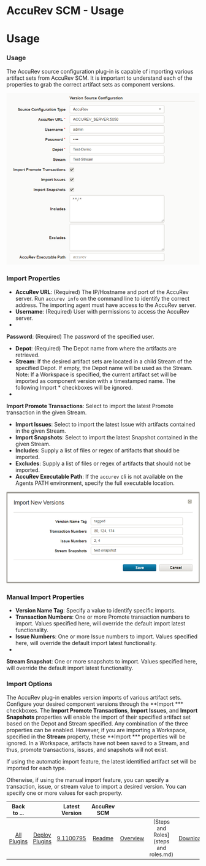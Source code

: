 
AccuRev SCM - Usage
===================

# Usage



### Usage





The AccuRev source configuration plug-in is capable of importing various artifact sets from AccuRev SCM.
 It is important to understand each of the properties to grab the correct artifact sets as component versions.



[![](configuration.png)](configuration.png)


### Import Properties


* **AccuRev URL**: (Required) The IP/Hostname and 
port of the AccuRev server. Run `accurev info` on the command line to identify the correct address. The importing agent 
must have access to the AccuRev server.
* **Username**: (Required) User with permissions to access the AccuRev server.
*
 **Password**: (Required) The password of the specified user.
* **Depot**: (Required) The Depot name from where the 
artifacts are retrieved.
* **Stream**: If the desired artifact sets are located in a child Stream of the specified 
Depot. If empty, the Depot name will be used as the Stream. Note: If a Workspace is specified, the current artifact set 
will be imported as component version with a timestamped name. The following Import * checkboxes will be ignored.
* 
**Import Promote Transactions**: Select to import the latest Promote transaction in the given Stream.
* **Import 
Issues**: Select to import the latest Issue with artifacts contained in the given Stream.
* **Import Snapshots**: Select
 to import the latest Snapshot contained in the given Stream.
* **Includes**: Supply a list of files or regex of 
artifacts that should be imported.
* **Excludes**: Supply a list of files or regex of artifacts that should not be 
imported.
* **AccuRev Executable Path**: If the `accurev` cli is not available on the Agents PATH environment, specify 
the full executable location.


[![](manual-import.png)](manual-import.png)


### Manual Import Properties


* **Version
 Name Tag**: Specify a value to identify specific imports.
* **Transaction Numbers**: One or more Promote transaction 
numbers to import. Values specified here, will override the default import latest functionality.
* **Issue Numbers**: 
One or more Issue numbers to import. Values specified here, will override the default import latest functionality.
* 
**Stream Snapshot**: One or more snapshots to import. Values specified here, will override the default import latest 
functionality.


### Import Options


The AccuRev plug-in enables version imports of various artifact sets. Configure 
your desired component versions through the **Import *** checkboxes. The **Import Promote Transactions**, **Import 
Issues**, and **Import Snapshots** properties will enable the import of their specified artifact set based on the Depot 
and Stream specified. Any combination of the three properties can be enabled. However, if you are importing a Workspace,
 specified in the **Stream** property, these **Import *** properties will be ignored. In a Workspace, artifacts have not
 been saved to a Stream, and thus, promote transactions, issues, and snapshots will not exist.


If using the automatic 
import feature, the latest identified artifact set will be imported for each type.


Otherwise, if using the manual 
import feature, you can specify a transaction, issue, or stream value to import a desired version. You can specify one 
or more values for each property.




|Back to ...||Latest Version|AccuRev SCM ||||
| :---: | :---: | :---: | :---: | :---: | :---: | :---: |
|[All Plugins](../../index.md)|[Deploy Plugins](../README.md)|[9.1100795](https://raw.githubusercontent.com/UrbanCode/IBM-UCD-PLUGINS/main/files/AccuRevSourceConfig/AccuRevSourceConfig-9.1100795.zip)|[Readme](README.md)|[Overview](overview.md)|[Steps and Roles](steps and roles.md)|[Downloads](downloads.md)|
